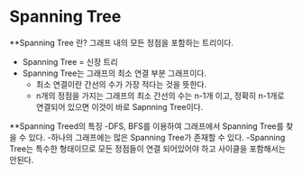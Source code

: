 # Spanning Tree

**Spanning Tree 란?
그래프 내의 모든 정점을 포함하는 트리이다.
 - Spanning Tree = 신장 트리
 - Spanning Tree는 그래프의 최소 연결 부분 그래프이다.
   - 최소 연결이란 간선의 수가 가장 적다는 것을 뜻한다.
   - n개의 정점을 가지는 그래프의 최소 간선의 수는 n-1개 이고, 정확히 n-1개로 연결되어 있으면 이것이 바로 Sapnning Tree이다.

**Spanning Treed의 특징
-DFS, BFS를 이용하여 그래프에서 Spanning Tree를 찾을 수 있다.
-하나의 그래프에는 많은 Spanning Tree가 존재할 수 있다.
-Spanning Tree는 특수한 형태이므로 모든 정점들이 연결 되어있어야 하고 사이클을 포함해서는 안된다.

